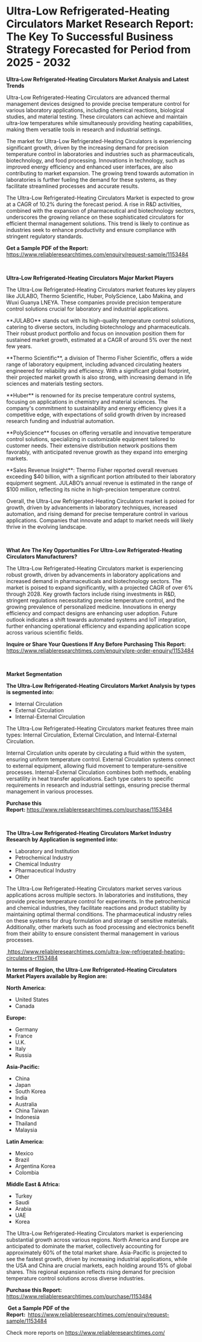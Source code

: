 <p><h1>Ultra-Low Refrigerated-Heating Circulators Market Research Report: The Key To Successful Business Strategy Forecasted for Period from 2025 - 2032</h1></p><p><strong>Ultra-Low Refrigerated-Heating Circulators Market Analysis and Latest Trends</strong></p>
<p><p>Ultra-Low Refrigerated-Heating Circulators are advanced thermal management devices designed to provide precise temperature control for various laboratory applications, including chemical reactions, biological studies, and material testing. These circulators can achieve and maintain ultra-low temperatures while simultaneously providing heating capabilities, making them versatile tools in research and industrial settings.</p><p>The market for Ultra-Low Refrigerated-Heating Circulators is experiencing significant growth, driven by the increasing demand for precision temperature control in laboratories and industries such as pharmaceuticals, biotechnology, and food processing. Innovations in technology, such as improved energy efficiency and enhanced user interfaces, are also contributing to market expansion. The growing trend towards automation in laboratories is further fueling the demand for these systems, as they facilitate streamlined processes and accurate results.</p><p>The Ultra-Low Refrigerated-Heating Circulators Market is expected to grow at a CAGR of 10.2% during the forecast period. A rise in R&D activities, combined with the expansion of pharmaceutical and biotechnology sectors, underscores the growing reliance on these sophisticated circulators for efficient thermal management solutions. This trend is likely to continue as industries seek to enhance productivity and ensure compliance with stringent regulatory standards.</p></p>
<p><strong>Get a Sample PDF of the Report:&nbsp;</strong> <a href="https://www.reliableresearchtimes.com/enquiry/request-sample/1153484?utm_campaign=3311&utm_medium=2&utm_source=Github&utm_content=ia&utm_term=12042025&utm_id=ultra-low-refrigerated-heating-circulators">https://www.reliableresearchtimes.com/enquiry/request-sample/1153484</a></p>
<p>&nbsp;</p>
<p><strong>Ultra-Low Refrigerated-Heating Circulators Major Market Players</strong></p>
<p><p>The Ultra-Low Refrigerated-Heating Circulators market features key players like JULABO, Thermo Scientific, Huber, PolyScience, Labo Makina, and Wuxi Guanya LNEYA. These companies provide precision temperature control solutions crucial for laboratory and industrial applications.</p><p>**JULABO** stands out with its high-quality temperature control solutions, catering to diverse sectors, including biotechnology and pharmaceuticals. Their robust product portfolio and focus on innovation position them for sustained market growth, estimated at a CAGR of around 5% over the next few years.</p><p>**Thermo Scientific**, a division of Thermo Fisher Scientific, offers a wide range of laboratory equipment, including advanced circulating heaters engineered for reliability and efficiency. With a significant global footprint, their projected market growth is also strong, with increasing demand in life sciences and materials testing sectors.</p><p>**Huber** is renowned for its precise temperature control systems, focusing on applications in chemistry and material sciences. The company's commitment to sustainability and energy efficiency gives it a competitive edge, with expectations of solid growth driven by increased research funding and industrial automation.</p><p>**PolyScience** focuses on offering versatile and innovative temperature control solutions, specializing in customizable equipment tailored to customer needs. Their extensive distribution network positions them favorably, with anticipated revenue growth as they expand into emerging markets.</p><p>**Sales Revenue Insight**: Thermo Fisher reported overall revenues exceeding $40 billion, with a significant portion attributed to their laboratory equipment segment. JULABO’s annual revenue is estimated in the range of $100 million, reflecting its niche in high-precision temperature control.</p><p>Overall, the Ultra-Low Refrigerated-Heating Circulators market is poised for growth, driven by advancements in laboratory techniques, increased automation, and rising demand for precise temperature control in various applications. Companies that innovate and adapt to market needs will likely thrive in the evolving landscape.</p></p>
<p>&nbsp;</p>
<p><strong>What Are The Key Opportunities For Ultra-Low Refrigerated-Heating Circulators Manufacturers?</strong></p>
<p><p>The Ultra-Low Refrigerated-Heating Circulators market is experiencing robust growth, driven by advancements in laboratory applications and increased demand in pharmaceuticals and biotechnology sectors. The market is poised to expand significantly, with a projected CAGR of over 6% through 2028. Key growth factors include rising investments in R&D, stringent regulations necessitating precise temperature control, and the growing prevalence of personalized medicine. Innovations in energy efficiency and compact designs are enhancing user adoption. Future outlook indicates a shift towards automated systems and IoT integration, further enhancing operational efficiency and expanding application scope across various scientific fields.</p></p>
<p><strong>Inquire or Share Your Questions If Any Before Purchasing This Report:</strong> <a href="https://www.reliableresearchtimes.com/enquiry/pre-order-enquiry/1153484?utm_campaign=3311&utm_medium=2&utm_source=Github&utm_content=ia&utm_term=12042025&utm_id=ultra-low-refrigerated-heating-circulators">https://www.reliableresearchtimes.com/enquiry/pre-order-enquiry/1153484</a></p>
<p>&nbsp;</p>
<p><strong>Market Segmentation</strong></p>
<p><strong>The Ultra-Low Refrigerated-Heating Circulators Market Analysis by types is segmented into:</strong></p>
<p><ul><li>Internal Circulation</li><li>External Circulation</li><li>Internal-External Circulation</li></ul></p>
<p><p>The Ultra-Low Refrigerated-Heating Circulators market features three main types: Internal Circulation, External Circulation, and Internal-External Circulation. </p><p>Internal Circulation units operate by circulating a fluid within the system, ensuring uniform temperature control. External Circulation systems connect to external equipment, allowing fluid movement to temperature-sensitive processes. Internal-External Circulation combines both methods, enabling versatility in heat transfer applications. Each type caters to specific requirements in research and industrial settings, ensuring precise thermal management in various processes.</p></p>
<p><strong>Purchase this Report:&nbsp;</strong><a href="https://www.reliableresearchtimes.com/purchase/1153484?utm_campaign=3311&utm_medium=2&utm_source=Github&utm_content=ia&utm_term=12042025&utm_id=ultra-low-refrigerated-heating-circulators">https://www.reliableresearchtimes.com/purchase/1153484</a></p>
<p>&nbsp;</p>
<p><strong>The Ultra-Low Refrigerated-Heating Circulators Market Industry Research by Application is segmented into:</strong></p>
<p><ul><li>Laboratory and Institution</li><li>Petrochemical Industry</li><li>Chemical Industry</li><li>Pharmaceutical Industry</li><li>Other</li></ul></p>
<p><p>The Ultra-Low Refrigerated-Heating Circulators market serves various applications across multiple sectors. In laboratories and institutions, they provide precise temperature control for experiments. In the petrochemical and chemical industries, they facilitate reactions and product stability by maintaining optimal thermal conditions. The pharmaceutical industry relies on these systems for drug formulation and storage of sensitive materials. Additionally, other markets such as food processing and electronics benefit from their ability to ensure consistent thermal management in various processes.</p></p>
<p><a href="https://www.reliableresearchtimes.com/ultra-low-refrigerated-heating-circulators-r1153484?utm_campaign=3311&utm_medium=2&utm_source=Github&utm_content=ia&utm_term=12042025&utm_id=ultra-low-refrigerated-heating-circulators">&nbsp;https://www.reliableresearchtimes.com/ultra-low-refrigerated-heating-circulators-r1153484</a></p>
<p><strong>In terms of Region, the Ultra-Low Refrigerated-Heating Circulators Market Players available by Region are:</strong></p>
<p>
    <p> <strong> North America: </strong>
        <ul>
            <li>United States</li>
            <li>Canada</li>
        </ul>
        </p> 
    <p> <strong> Europe: </strong>
        <ul>
            <li>Germany</li>
            <li>France</li>
            <li>U.K.</li>
            <li>Italy</li>
            <li>Russia</li>
        </ul>
        </p> 
    <p> <strong> Asia-Pacific: </strong>
        <ul>
            <li>China</li>
            <li>Japan</li>
            <li>South Korea</li>
            <li>India</li>
            <li>Australia</li>
            <li>China Taiwan</li>
            <li>Indonesia</li>
            <li>Thailand</li>
            <li>Malaysia</li>
        </ul>
        </p> 
    <p> <strong> Latin America: </strong>
        <ul>
            <li>Mexico</li>
            <li>Brazil</li>
            <li>Argentina Korea</li>
            <li>Colombia</li>
        </ul>
        </p> 
    <p> <strong> Middle East & Africa: </strong>
        <ul>
            <li>Turkey</li>
            <li>Saudi</li>
            <li>Arabia</li>
            <li>UAE</li>
            <li>Korea</li>
        </ul>
    </p>
    </p>
<p><p>The Ultra-Low Refrigerated-Heating Circulators market is experiencing substantial growth across various regions. North America and Europe are anticipated to dominate the market, collectively accounting for approximately 60% of the total market share. Asia-Pacific is projected to see the fastest growth, driven by increasing industrial applications, while the USA and China are crucial markets, each holding around 15% of global shares. This regional expansion reflects rising demand for precision temperature control solutions across diverse industries.</p></p>
<p><strong>Purchase this Report: </strong><a href="https://www.reliableresearchtimes.com/purchase/1153484?utm_campaign=3311&utm_medium=2&utm_source=Github&utm_content=ia&utm_term=12042025&utm_id=ultra-low-refrigerated-heating-circulators">https://www.reliableresearchtimes.com/purchase/1153484</a></p>
<p>&nbsp;<strong>Get a Sample PDF of the Report:&nbsp;&nbsp;</strong><a href="https://www.reliableresearchtimes.com/enquiry/request-sample/1153484?utm_campaign=3311&utm_medium=2&utm_source=Github&utm_content=ia&utm_term=12042025&utm_id=ultra-low-refrigerated-heating-circulators">https://www.reliableresearchtimes.com/enquiry/request-sample/1153484</a></p>
<p><strong></strong></p>
<p>Check more reports on <a href="https://www.reliableresearchtimes.com/?utm_campaign=3311&utm_medium=2&utm_source=Github&utm_content=ia&utm_term=12042025&utm_id=ultra-low-refrigerated-heating-circulators">https://www.reliableresearchtimes.com/</a></p>